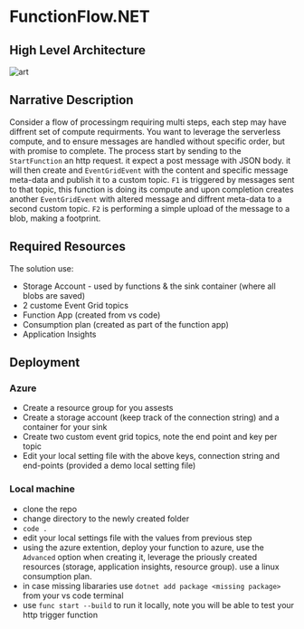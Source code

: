 # FunctionFlow.NET

## High Level Architecture

![art](https://user-images.githubusercontent.com/37622785/78224953-10153180-74d2-11ea-9271-d63038b8ccbc.png)

## Narrative Description
Consider a flow of processingm requiring multi steps, each step may have diffrent set of compute requirments. You want to leverage the serverless compute, and to ensure messages are handled without specific order, but with promise to complete.
The process start by sending to the ``` StartFunction ``` an http request. it expect a post message with JSON body. it will then create and ``` EventGridEvent ``` with the content and specific message meta-data and publish it to a custom topic.
```F1``` is triggered by messages sent to that topic, this function is doing its compute and upon completion creates another ``` EventGridEvent ``` with altered message and diffrent meta-data to a second custom topic. ```F2``` is performing a simple upload of the message to a blob, making a footprint.

## Required Resources
The solution use:
- Storage Account - used by functions & the sink container (where all blobs are saved)
- 2 custome Event Grid topics
- Function App (created from vs code)
- Consumption plan (created as part of the function app)
- Application Insights

## Deployment 

### Azure
- Create a resource group for you assests
- Create a storage account (keep track of the connection string) and a container for your sink
- Create two custom event grid topics, note the end point and key per topic
- Edit your local setting file with the above keys, connection string and end-points (provided a demo local setting file)

### Local machine
- clone the repo
- change directory to the newly created folder
- ```code .```
- edit your local settings file with the values from previous step
- using the azure extention, deploy your function to azure, use the ```Advanced``` option when creating it, leverage the priously created resources (storage, application insights, resource group). use a linux consumption plan.
- in case missing libararies use ```dotnet add package <missing package>``` from your vs code terminal
- use ```func start --build``` to run it locally, note you will be able to test your http trigger function 